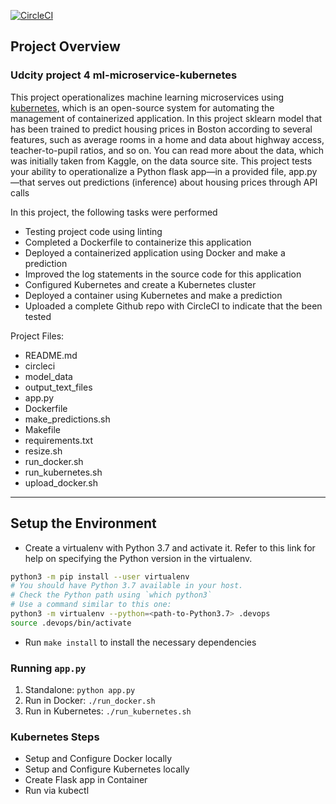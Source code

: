[![CircleCI](https://dl.circleci.com/status-badge/img/gh/Khrystyne-T/Udcity-project-ml-microservice-kubernetes/tree/main.svg?style=svg)](https://dl.circleci.com/status-badge/redirect/gh/Khrystyne-T/Udcity-project-ml-microservice-kubernetes/tree/main)

## Project Overview

### Udcity project 4 ml-microservice-kubernetes

This project operationalizes machine learning microservices using [kubernetes](https://kubernetes.io/), which is an open-source system for automating the management of containerized application.
In this project sklearn model that has been trained to predict housing prices in Boston according to several features, such as average rooms in a home and data about highway access, teacher-to-pupil ratios, and so on. You can read more about the data, which was initially taken from Kaggle, on the data source site. This project tests your ability to operationalize a Python flask app—in a provided file, app.py—that serves out predictions (inference) about housing prices through API calls

In this project, the following tasks were performed

* Testing project code using linting
* Completed a Dockerfile to containerize this application
* Deployed a containerized application using Docker and make a prediction
* Improved the log statements in the source code for this application
* Configured Kubernetes and create a Kubernetes cluster
* Deployed a container using Kubernetes and make a prediction
* Uploaded a complete Github repo with CircleCI to indicate that the been tested

Project Files:
- README.md
- circleci
- model_data
- output_text_files
- app.py
- Dockerfile
- make_predictions.sh
- Makefile
- requirements.txt
- resize.sh
- run_docker.sh
- run_kubernetes.sh
- upload_docker.sh

---

## Setup the Environment

* Create a virtualenv with Python 3.7 and activate it. Refer to this link for help on specifying the Python version in the virtualenv. 
```bash
python3 -m pip install --user virtualenv
# You should have Python 3.7 available in your host. 
# Check the Python path using `which python3`
# Use a command similar to this one:
python3 -m virtualenv --python=<path-to-Python3.7> .devops
source .devops/bin/activate
```
* Run `make install` to install the necessary dependencies

### Running `app.py`

1. Standalone:  `python app.py`
2. Run in Docker:  `./run_docker.sh`
3. Run in Kubernetes:  `./run_kubernetes.sh`

### Kubernetes Steps

* Setup and Configure Docker locally
* Setup and Configure Kubernetes locally
* Create Flask app in Container
* Run via kubectl
